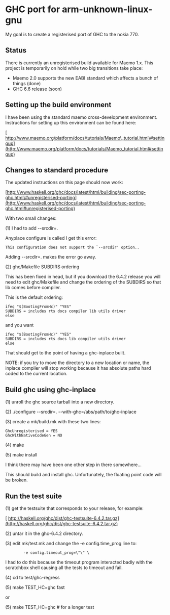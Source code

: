 # GHC port for arm-unknown-linux-gnu



My goal is to create a registerised port of GHC to the nokia 770.


## Status



There is currently an unregisterised build available for Maemo 1.x. This project is temporarily on hold while two big transitions take place:


- Maemo 2.0 supports the new EABI standard which affects a bunch of things (done)
- GHC 6.6 release (soon)

## Setting up the build environment



I have been using the standard maemo cross-development environment. Instructions for setting
up this environment can be found here:



[
http://www.maemo.org/platform/docs/tutorials/Maemo\_tutorial.html\#settingup](http://www.maemo.org/platform/docs/tutorials/Maemo_tutorial.html#settingup)


## Changes to standard procedure



The updated instructions on this page should now work:



[http://www.haskell.org/ghc/docs/latest/html/building/sec-porting-ghc.html\#unregisterised-porting](http://www.haskell.org/ghc/docs/latest/html/building/sec-porting-ghc.html#unregisterised-porting)



With two small changes:



(1) I had to add --srcdir=. 



Anyplace configure is called I get this error:


```wiki
This configuration does not support the `--srcdir' option..
```


Adding --srcdir=. makes the error go away.



(2) ghc/Makefile SUBDIRS ordering



This has been fixed in head, but if you download the 6.4.2 release you will need to
edit ghc/Makefile and change the ordering of the SUBDIRS so that lib comes before compiler.



This is the default ordering:


```wiki
ifeq "$(BootingFromHc)" "YES"
SUBDIRS = includes rts docs compiler lib utils driver
else
```


and you want


```wiki
ifeq "$(BootingFromHc)" "YES"
SUBDIRS = includes rts docs lib compiler utils driver
else
```


That should get to the point of having a ghc-inplace built.



NOTE: if you try to move the directory to a new location or name,
the inplace compiler will stop working because it has absolute paths
hard coded to the current location.


## Build ghc using ghc-inplace



(1) unroll the ghc source tarball into a new directory.



(2) ./configure --srcdir=. --with-ghc=/abs/path/to/ghc-inplace



(3) create a mk/build.mk with these two lines:


```wiki
GhcUnregisterised = YES
GhcWithNativeCodeGen = NO
```


(4) make



(5) make install



I think there may have been one other step in there somewhere...



This should build and install ghc. Unfortunately, the floating point
code will be broken.


## Run the test suite



(1) get the testsuite that corresponds to your release, for example:



[
http://haskell.org/ghc/dist/ghc-testsuite-6.4.2.tar.gz](http://haskell.org/ghc/dist/ghc-testsuite-6.4.2.tar.gz)



(2) untar it in the ghc-6.4.2 directory.



(3) edit mk/test.mk and change the -e config.time\_prog line to:


```wiki
        -e config.timeout_prog=\"\" \
```


I had to do this because the timeout program interacted badly with
the scratchbox shell causing all the tests to timeout and fail.



(4) cd to test/ghc-regress



(5) make TEST\_HC=ghc fast 



or



(5) make TEST\_HC=ghc \# for a longer test


